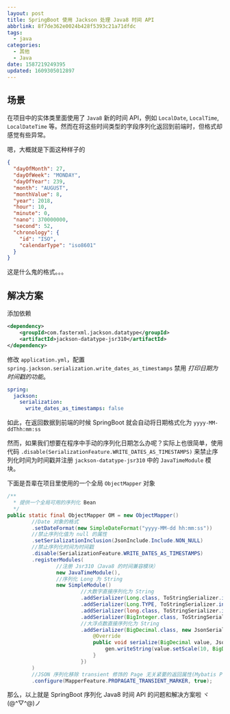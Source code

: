 ```yaml
---
layout: post
title: SpringBoot 使用 Jackson 处理 Java8 时间 API
abbrlink: 8f7de362e0024b428f5393c21a71dfdc
tags:
  - java
categories:
  - 其他
  - Java
date: 1587219249395
updated: 1609305012897
---
```


## 场景

在项目中的实体类里面使用了 `Java8` 新的时间 API，例如 `LocalDate`, `LocalTime`, `LocalDateTime` 等。然而在将这些时间类型的字段序列化返回到前端时，但格式却感觉有些异常。

嗯，大概就是下面这种样子的

```json
{
  "dayOfMonth": 27,
  "dayOfWeek": "MONDAY",
  "dayOfYear": 239,
  "month": "AUGUST",
  "monthValue": 8,
  "year": 2018,
  "hour": 10,
  "minute": 0,
  "nano": 370000000,
  "second": 52,
  "chronology": {
    "id": "ISO",
    "calendarType": "iso8601"
  }
}
```

这是什么鬼的格式。。。

## 解决方案

添加依赖

```xml
<dependency>
    <groupId>com.fasterxml.jackson.datatype</groupId>
    <artifactId>jackson-datatype-jsr310</artifactId>
</dependency>
```

修改 `application.yml`，配置 `spring.jackson.serialization.write_dates_as_timestamps` 禁用 *打印日期为时间戳的功能*。

```yaml
spring:
  jackson:
    serialization:
      write_dates_as_timestamps: false
```

如此，在返回数据到前端的时候 SpringBoot 就会自动将日期格式化为 `yyyy-MM-ddThh:mm:ss`

然而，如果我们想要在程序中手动的序列化日期怎么办呢？实际上也很简单，使用代码 `.disable(SerializationFeature.WRITE_DATES_AS_TIMESTAMPS)` 来禁止序列化时间为时间戳并注册 `jackson-datatype-jsr310` 中的 `JavaTimeModule` 模块。

下面是吾辈在项目里使用的一个全局 `ObjectMapper` 对象

```java
/**
  * 提供一个全局可用的序列化 Bean
  */
public static final ObjectMapper OM = new ObjectMapper()
        //Date 对象的格式
        .setDateFormat(new SimpleDateFormat("yyyy-MM-dd hh:mm:ss"))
        //禁止序列化值为 null 的属性
        .setSerializationInclusion(JsonInclude.Include.NON_NULL)
        //禁止序列化时间为时间戳
        .disable(SerializationFeature.WRITE_DATES_AS_TIMESTAMPS)
        .registerModules(
                //注册 Jsr310（Java8 的时间兼容模块）
                new JavaTimeModule(),
                //序列化 Long 为 String
                new SimpleModule()
                        //大数字直接序列化为 String
                        .addSerializer(Long.class, ToStringSerializer.instance)
                        .addSerializer(Long.TYPE, ToStringSerializer.instance)
                        .addSerializer(long.class, ToStringSerializer.instance)
                        .addSerializer(BigInteger.class, ToStringSerializer.instance)
                        //大浮点数直接序列化为 String
                        .addSerializer(BigDecimal.class, new JsonSerializer<BigDecimal>() {
                            @Override
                            public void serialize(BigDecimal value, JsonGenerator gen, SerializerProvider serializers) throws IOException {
                                gen.writeString(value.setScale(10, BigDecimal.ROUND_HALF_UP).toPlainString());
                            }
                        })
        )
        //JSON 序列化移除 transient 修饰的 Page 无关紧要的返回属性(Mybatis Plus)
        .configure(MapperFeature.PROPAGATE_TRANSIENT_MARKER, true);
```

那么，以上就是 SpringBoot 序列化 Java8 时间 API 的问题和解决方案啦 ヾ(@^▽^@)ノ
